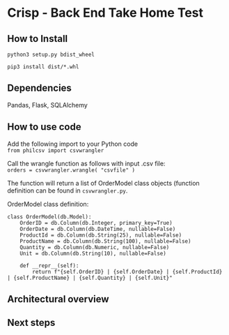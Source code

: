# Crisp - Back End Take Home Test

## How to Install
`python3 setup.py bdist_wheel`

`pip3 install dist/*.whl`

## Dependencies

Pandas, Flask, SQLAlchemy

## How to use code
Add the following import to your Python code  
`from philcsv import csvwrangler`

Call the wrangle function as follows with input .csv file:  
`orders = csvwrangler.wrangle( "csvfile" )`

The function will return a list of OrderModel class objects (function definition can be found in `csvwrangler.py`.

OrderModel class definition:  
```
class OrderModel(db.Model):
    OrderID = db.Column(db.Integer, primary_key=True)
    OrderDate = db.Column(db.DateTime, nullable=False)
    ProductId = db.Column(db.String(25), nullable=False)
    ProductName = db.Column(db.String(100), nullable=False)
    Quantity = db.Column(db.Numeric, nullable=False)
    Unit = db.Column(db.String(10), nullable=False)

    def __repr__(self):
        return f"{self.OrderID} | {self.OrderDate} | {self.ProductId} | {self.ProductName} | {self.Quantity} | {self.Unit}"
```

## Architectural overview

## Next steps
